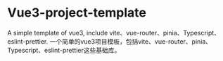 # Vue3-project-template
A simple template of vue3, include vite、vue-router、pinia、Typescript、eslint-prettier.
一个简单的vue3项目模板，包括vite、vue-router、pinia、Typescript、eslint-prettier这些基础库。
